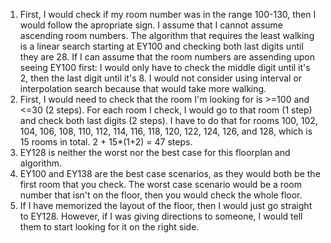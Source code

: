1. First, I would check if my room number was in the range 100-130, then I would follow the apropriate sign. I assume that I cannot assume ascending room numbers. The algorithm that requires the least walking is a linear search starting at EY100 and checking both last digits until they are 28. If I can assume that the room numbers are assending upon seeing EY100 first: I would only have to check the middle digit until it's 2, then the last digit until it's 8. I would not consider using interval or interpolation search because that would take more walking.
2. First, I would need to check that the room I'm looking for is >=100 and <=30 (2 steps). For each room I check, I would go to that room (1 step) and check both last digits (2 steps). I have to do that for rooms 100, 102, 104, 106, 108, 110, 112, 114, 116, 118, 120, 122, 124, 126, and 128, which is 15 rooms in total. 2 + 15*(1+2) = 47 steps.
3. EY128 is neither the worst nor the best case for this floorplan and algorithm.
4. EY100 and EY138 are the best case scenarios, as they would both be the first room that you check. The worst case scenario would be a room number that isn't on the floor, then you would check the whole floor.
5. If I have memorized the layout of the floor, then I would just go straight to EY128. However, if I was giving directions to someone, I would tell them to start looking for it on the right side.